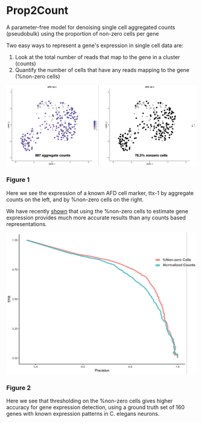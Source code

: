 # Prop2Count
A parameter-free model for denoising single cell aggregated counts (pseudobulk) using the proportion of non-zero cells per gene


Two easy ways to represent a gene's expression in single cell data are:
1. Look at the total number of reads that map to the gene in a cluster (counts)
2. Quantify the number of cells that have any reads mapping to the gene (%non-zero cells)

![ttx-1](https://github.com/alecbarrett/Prop2Count/blob/main/img/Untitled-1.png)
### Figure 1
Here we see the expression of a known AFD cell marker, ttx-1 by aggregate counts on the left, and by %non-zero cells on the right.

We have recently [shown](https://github.com/cengenproject/Thresholding_sc) that using the %non-zero cells to estimate gene expression provides much more accurate results than any counts based representations.

![Precision-recall](https://github.com/alecbarrett/Prop2Count/blob/main/img/precision_recall.png)
### Figure 2
Here we see that thresholding on the %non-zero cells gives higher accuracy for gene expression detection, using a ground truth set of 160 genes with known expression patterns in C. elegans neurons.

